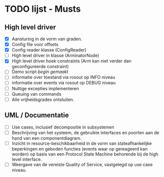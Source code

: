 # TODO lijst - Musts

## High level driver
- [x] Aansturing in de vorm van graden.
- [X] Config file voor offsets
- [X] Config reader klasse (ConfigReader)
- [ ] High level driver in klasse (ArminatorNode)
- [x] High level driver hoek constraints (Arm kan niet verder dan geconfigureerde constraint)
- [ ] Demo script *begin gemaakt*
- [ ] informatie over toestand via rosout op INFO niveau
- [ ] informatie over events via rosout op DEBUG niveau
- [ ] Nuttige excepties implementeren
- [ ] Queuing van commands
- [ ] Alle vrijheidsgrades ontsluiten.
  
## UML / Documentatie
- [ ] Use cases, inclusief decompositie in subsystemen
- [ ] Beschrijving van het systeem, de gebruikte interfaces en poorten aan de hand van een componentdiagram.
- [ ] Inzicht in resource-beschikbaarheid in de vorm van stateafhankelijke beperkingen en geboden functies (events waar op gereageerd kan worden) op basis van een Protocol State Machine behorende bij de high level interface.
- [ ] Weergave van de vereiste Quality of Service, vastgelegd op use case niveau.
